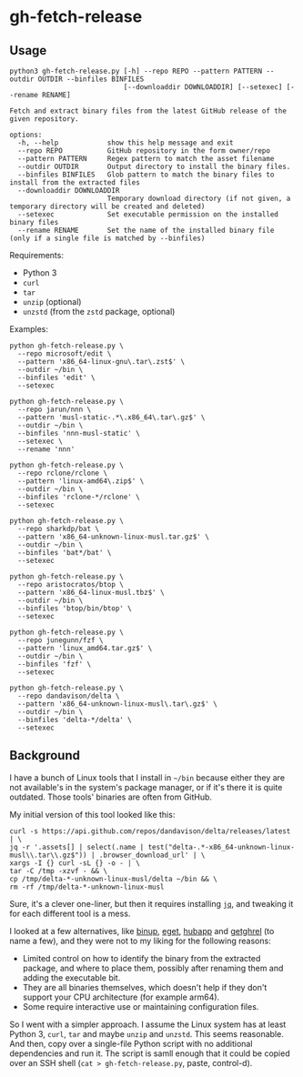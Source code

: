 # gh-fetch-release

## Usage

```
python3 gh-fetch-release.py [-h] --repo REPO --pattern PATTERN --outdir OUTDIR --binfiles BINFILES
                            [--downloaddir DOWNLOADDIR] [--setexec] [--rename RENAME]

Fetch and extract binary files from the latest GitHub release of the given repository.

options:
  -h, --help            show this help message and exit
  --repo REPO           GitHub repository in the form owner/repo
  --pattern PATTERN     Regex pattern to match the asset filename
  --outdir OUTDIR       Output directory to install the binary files.
  --binfiles BINFILES   Glob pattern to match the binary files to install from the extracted files
  --downloaddir DOWNLOADDIR
                        Temporary download directory (if not given, a temporary directory will be created and deleted)
  --setexec             Set executable permission on the installed binary files
  --rename RENAME       Set the name of the installed binary file (only if a single file is matched by --binfiles)
```

Requirements:

- Python 3
- `curl`
- `tar`
- `unzip` (optional)
- `unzstd` (from the `zstd` package, optional)

Examples:

```
python gh-fetch-release.py \
  --repo microsoft/edit \
  --pattern 'x86_64-linux-gnu\.tar\.zst$' \
  --outdir ~/bin \
  --binfiles 'edit' \
  --setexec
```

```
python gh-fetch-release.py \
  --repo jarun/nnn \
  --pattern 'musl-static-.*\.x86_64\.tar\.gz$' \
  --outdir ~/bin \
  --binfiles 'nnn-musl-static' \
  --setexec \
  --rename 'nnn'
```

```
python gh-fetch-release.py \
  --repo rclone/rclone \
  --pattern 'linux-amd64\.zip$' \
  --outdir ~/bin \
  --binfiles 'rclone-*/rclone' \
  --setexec
```

```
python gh-fetch-release.py \
  --repo sharkdp/bat \
  --pattern 'x86_64-unknown-linux-musl.tar.gz$' \
  --outdir ~/bin \
  --binfiles 'bat*/bat' \
  --setexec
```

```
python gh-fetch-release.py \
  --repo aristocratos/btop \
  --pattern 'x86_64-linux-musl.tbz$' \
  --outdir ~/bin \
  --binfiles 'btop/bin/btop' \
  --setexec
```

```
python gh-fetch-release.py \
  --repo junegunn/fzf \
  --pattern 'linux_amd64.tar.gz$' \
  --outdir ~/bin \
  --binfiles 'fzf' \
  --setexec
```

```
python gh-fetch-release.py \
  --repo dandavison/delta \
  --pattern 'x86_64-unknown-linux-musl\.tar\.gz$' \
  --outdir ~/bin \
  --binfiles 'delta-*/delta' \
  --setexec
```

## Background

I have a bunch of Linux tools that I install in `~/bin` because either
they are not available's in the system's package manager, or if it's
there it is quite outdated. Those tools' binaries are often from GitHub.

My initial version of this tool looked like this:

```
curl -s https://api.github.com/repos/dandavison/delta/releases/latest | \
jq -r '.assets[] | select(.name | test("delta-.*-x86_64-unknown-linux-musl\\.tar\\.gz$")) | .browser_download_url' | \
xargs -I {} curl -sL {} -o - | \
tar -C /tmp -xzvf - && \
cp /tmp/delta-*-unknown-linux-musl/delta ~/bin && \
rm -rf /tmp/delta-*-unknown-linux-musl
```

Sure, it's a clever one-liner, but then it requires installing [`jq`](https://jqlang.org/),
and tweaking it for each different tool is a mess.

I looked at a few alternatives, like [binup](https://github.com/KonishchevDmitry/binup),
[eget](https://github.com/zyedidia/eget), [hubapp](https://github.com/warrensbox/hubapp) and
[getghrel](https://github.com/kavishgr/getghrel) (to name a few), and they were not to my
liking for the following reasons:

- Limited control on how to identify the binary from the extracted package, and where to
  place them, possibly after renaming them and adding the executable bit.
- They are all binaries themselves, which doesn't help if they don't support your CPU
  architecture (for example arm64).
- Some require interactive use or maintaining configuration files.

So I went with a simpler approach. I assume the Linux system has at least
Python 3, `curl`, `tar` and maybe `unzip` and `unzstd`. This seems reasonable.
And then, copy over a single-file Python script with no additional dependencies
and run it. The script is samll enough that it could be copied over an SSH shell
(`cat > gh-fetch-release.py`, paste, control-d).